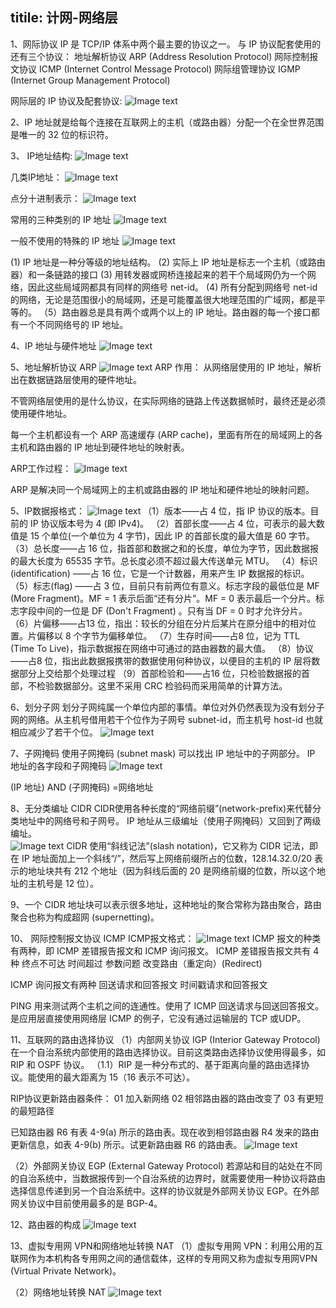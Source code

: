 titile: 计网-网络层
---

1、网际协议 IP 是 TCP/IP 体系中两个最主要的协议之一。
与 IP 协议配套使用的还有三个协议：
地址解析协议 ARP
    (Address Resolution Protocol)
网际控制报文协议 ICMP
   (Internet Control Message Protocol)
网际组管理协议 IGMP
   (Internet Group Management Protocol)

网际层的 IP 协议及配套协议:
![Image text](https://github.com/Tingzi123/blog/blob/master/_posts/picture/netnet1.png?raw=true)

2、IP 地址就是给每个连接在互联网上的主机（或路由器）分配一个在全世界范围是唯一的 32 位的标识符。

3、
IP地址结构:
![Image text](https://github.com/Tingzi123/blog/blob/master/_posts/picture/netnet2.png?raw=true)

几类IP地址：
![Image text](https://github.com/Tingzi123/blog/blob/master/_posts/picture/netnet3.png?raw=true)

点分十进制表示：
![Image text](https://github.com/Tingzi123/blog/blob/master/_posts/picture/netnet4.png?raw=true)

常用的三种类别的 IP 地址 
![Image text](https://github.com/Tingzi123/blog/blob/master/_posts/picture/netnet5.png?raw=true)

一般不使用的特殊的 IP 地址
![Image text](https://github.com/Tingzi123/blog/blob/master/_posts/picture/netnet6.png?raw=true)

(1) IP 地址是一种分等级的地址结构。
(2) 实际上 IP 地址是标志一个主机（或路由器）和一条链路的接口
(3) 用转发器或网桥连接起来的若干个局域网仍为一个网络，因此这些局域网都具有同样的网络号 net-id。
(4) 所有分配到网络号 net-id 的网络，无论是范围很小的局域网，还是可能覆盖很大地理范围的广域网，都是平等的。
（5）路由器总是具有两个或两个以上的 IP 地址。路由器的每一个接口都有一个不同网络号的 IP 地址。

4、IP 地址与硬件地址
![Image text](https://github.com/Tingzi123/blog/blob/master/_posts/picture/netnet7.png?raw=true)

5、地址解析协议 ARP
![Image text](https://github.com/Tingzi123/blog/blob/master/_posts/picture/netnet8.png?raw=true)
ARP 作用：
从网络层使用的 IP 地址，解析出在数据链路层使用的硬件地址。

不管网络层使用的是什么协议，在实际网络的链路上传送数据帧时，最终还是必须使用硬件地址。

每一个主机都设有一个 ARP 高速缓存 (ARP cache)，里面有所在的局域网上的各主机和路由器的 IP 地址到硬件地址的映射表。

ARP工作过程：
![Image text](https://github.com/Tingzi123/blog/blob/master/_posts/picture/netnet9.png?raw=true)

ARP 是解决同一个局域网上的主机或路由器的 IP 地址和硬件地址的映射问题。

5、IP数据报格式：
![Image text](https://github.com/Tingzi123/blog/blob/master/_posts/picture/netnet10.png?raw=true)
（1）版本——占 4 位，指 IP 协议的版本。目前的 IP 协议版本号为 4 (即 IPv4)。
（2）首部长度——占 4 位，可表示的最大数值是 15 个单位(一个单位为 4 字节)，因此 IP 的首部长度的最大值是 60 字节。
（3）总长度——占 16 位，指首部和数据之和的长度，单位为字节，因此数据报的最大长度为 65535 字节。总长度必须不超过最大传送单元 MTU。 
（4）标识(identification) ——占 16 位，它是一个计数器，用来产生 IP 数据报的标识。
（5）标志(flag) ——占 3 位，目前只有前两位有意义。标志字段的最低位是 MF (More Fragment)。MF = 1 表示后面“还有分片”。MF = 0 表示最后一个分片。标志字段中间的一位是 DF (Don't Fragment) 。只有当 DF = 0 时才允许分片。
（6）片偏移——占13 位，指出：较长的分组在分片后某片在原分组中的相对位置。片偏移以 8 个字节为偏移单位。
（7）生存时间——占8 位，记为 TTL (Time To Live)，指示数据报在网络中可通过的路由器数的最大值。
（8）协议——占8 位，指出此数据报携带的数据使用何种协议，以便目的主机的 IP 层将数据部分上交给那个处理过程
（9）首部检验和——占16 位，只检验数据报的首部，不检验数据部分。这里不采用 CRC 检验码而采用简单的计算方法。

6、划分子网
划分子网纯属一个单位内部的事情。单位对外仍然表现为没有划分子网的网络。从主机号借用若干个位作为子网号 subnet-id，而主机号 host-id 也就相应减少了若干个位。
![Image text](https://github.com/Tingzi123/blog/blob/master/_posts/picture/netnet11.png?raw=true)

7、子网掩码
使用子网掩码 (subnet mask) 可以找出 IP 地址中的子网部分。
IP 地址的各字段和子网掩码 
![Image text](https://github.com/Tingzi123/blog/blob/master/_posts/picture/netnet12.png?raw=true)

(IP 地址) AND (子网掩码) =网络地址

8、无分类编址 CIDR
CIDR使用各种长度的“网络前缀”(network-prefix)来代替分类地址中的网络号和子网号。
IP 地址从三级编址（使用子网掩码）又回到了两级编址。  
![Image text](https://github.com/Tingzi123/blog/blob/master/_posts/picture/netnet13.png?raw=true)
CIDR 使用“斜线记法”(slash notation)，它又称为 CIDR 记法，即在 IP 地址面加上一个斜线“/”，然后写上网络前缀所占的位数，128.14.32.0/20 表示的地址块共有 212 个地址（因为斜线后面的 20 是网络前缀的位数，所以这个地址的主机号是 12 位）。

9、一个 CIDR 地址块可以表示很多地址，这种地址的聚合常称为路由聚合，路由聚合也称为构成超网 (supernetting)。

10、 网际控制报文协议 ICMP
ICMP报文格式：
![Image text](https://github.com/Tingzi123/blog/blob/master/_posts/picture/netnet14.png?raw=true)
ICMP 报文的种类有两种，即 ICMP 差错报告报文和 ICMP 询问报文。
ICMP 差错报告报文共有 4 种
终点不可达 
时间超过 
参数问题 
改变路由（重定向）(Redirect)  

ICMP 询问报文有两种 
回送请求和回答报文
时间戳请求和回答报文

PING 用来测试两个主机之间的连通性。使用了 ICMP 回送请求与回送回答报文。是应用层直接使用网络层 ICMP 的例子，它没有通过运输层的 TCP 或UDP。

11、互联网的路由选择协议
（1）内部网关协议 IGP (Interior Gateway Protocol)  
在一个自治系统内部使用的路由选择协议。目前这类路由选择协议使用得最多，如 RIP 和 OSPF 协议。
（1.1）RIP 是一种分布式的、基于距离向量的路由选择协议。能使用的最大距离为 15（16 表示不可达）。

RIP协议更新路由器条件：
01 加入新网络
02 相邻路由器的路由改变了
03 有更短的最短路径

已知路由器 R6 有表 4-9(a) 所示的路由表。现在收到相邻路由器 R4 发来的路由更新信息，如表 4-9(b) 所示。试更新路由器 R6 的路由表。
![Image text](https://github.com/Tingzi123/blog/blob/master/_posts/picture/netnet15.png?raw=true)


（2）外部网关协议 EGP (External Gateway Protocol) 
若源站和目的站处在不同的自治系统中，当数据报传到一个自治系统的边界时，就需要使用一种协议将路由选择信息传递到另一个自治系统中。这样的协议就是外部网关协议 EGP。在外部网关协议中目前使用最多的是 BGP-4。

12、路由器的构成
![Image text](https://github.com/Tingzi123/blog/blob/master/_posts/picture/netnet16.png?raw=true)

13、虚拟专用网 VPN和网络地址转换 NAT
（1）虚拟专用网 VPN：利用公用的互联网作为本机构各专用网之间的通信载体，这样的专用网又称为虚拟专用网VPN (Virtual Private Network)。

（2）网络地址转换 NAT
![Image text](https://github.com/Tingzi123/blog/blob/master/_posts/picture/netnet17.png?raw=true)
